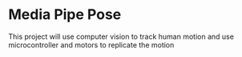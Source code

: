 # Media Pipe Pose
This project will use computer vision to track human motion and use microcontroller and motors to replicate the motion
